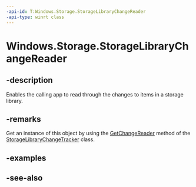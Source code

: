 ```yaml
---
-api-id: T:Windows.Storage.StorageLibraryChangeReader
-api-type: winrt class
---
```


<!-- Class syntax.
public class StorageLibraryChangeReader : Windows.Storage.IStorageLibraryChangeReader
-->

# Windows.Storage.StorageLibraryChangeReader

## -description
Enables the calling app to read through the changes to items in a storage library.

## -remarks
Get an instance of this object by using the [GetChangeReader](storagelibrarychangetracker_getchangereader_1364424875.md) method of the [StorageLibraryChangeTracker](storagelibrarychangetracker.md) class.

## -examples

## -see-also
